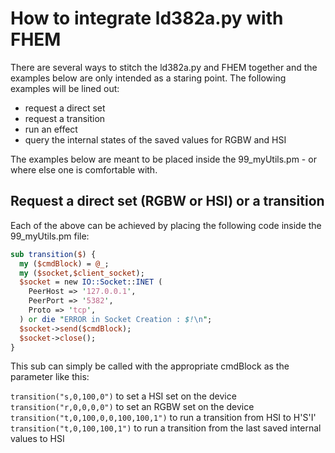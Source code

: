 # How to integrate ld382a.py with FHEM

There are several ways to stitch the ld382a.py and FHEM together and the examples below are only intended as a staring point. The following examples will be lined out:

- request a direct set
- request a transition
- run an effect
- query the internal states of the saved values for RGBW and HSI

The examples below are meant to be placed inside the 99_myUtils.pm - or where else one is comfortable with.

## Request a direct set (RGBW or HSI) or a transition
Each of the above can be achieved by placing the following code inside the 99_myUtils.pm file:

```perl
sub transition($) {
  my ($cmdBlock) = @_;
  my ($socket,$client_socket);
  $socket = new IO::Socket::INET (
    PeerHost => '127.0.0.1',
    PeerPort => '5382',
    Proto => 'tcp',
  ) or die "ERROR in Socket Creation : $!\n";
  $socket->send($cmdBlock);
  $socket->close();
}
```
This sub can simply be called with the appropriate cmdBlock as the parameter like this:

`transition("s,0,100,0")` to set a HSI set on the device
`transition("r,0,0,0,0")` to set an RGBW set on the device
`transition("t,0,100,0,0,100,100,1")` to run a transition from HSI to H'S'I'
`transition("t,0,100,100,1")` to run a transition from the last saved internal values to HSI

